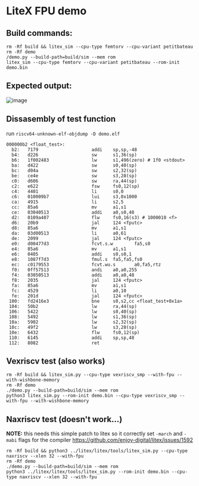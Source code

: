# LiteX FPU demo
## Build commands:
```
rm -Rf build && litex_sim --cpu-type femtorv --cpu-variant petitbateau
rm -Rf demo
/demo.py --build-path=build/sim --mem rom
litex_sim --cpu-type femtorv --cpu-variant petitbateau --rom-init demo.bin 
```
## Expected output:

![image](https://user-images.githubusercontent.com/8551129/217586467-fb250d02-fd39-4a59-b1d2-d1231bce6807.png)


## Dissasembly of test function
run `riscv64-unknown-elf-objdump -D demo.elf`
```
000000b2 <float_test>:
  b2:   7179                    addi    sp,sp,-48
  b4:   d226                    sw      s1,36(sp)
  b6:   1f002483                lw      s1,496(zero) # 1f0 <stdout>
  ba:   d422                    sw      s0,40(sp)
  bc:   d04a                    sw      s2,32(sp)
  be:   ce4e                    sw      s3,28(sp)
  c0:   d606                    sw      ra,44(sp)
  c2:   e622                    fsw     fs0,12(sp)
  c4:   4401                    li      s0,0
  c6:   010009b7                lui     s3,0x1000
  ca:   4915                    li      s2,5
  cc:   85a6                    mv      a1,s1
  ce:   03040513                addi    a0,s0,48
  d2:   0109a407                flw     fs0,16(s3) # 1000010 <f>
  d6:   20b9                    jal     124 <fputc>
  d8:   85a6                    mv      a1,s1
  da:   03d00513                li      a0,61
  de:   2099                    jal     124 <fputc>
  e0:   d00477d3                fcvt.s.w        fa5,s0
  e4:   85a6                    mv      a1,s1
  e6:   0405                    addi    s0,s0,1
  e8:   1087f7d3                fmul.s  fa5,fa5,fs0
  ec:   c0179553                fcvt.wu.s       a0,fa5,rtz
  f0:   0ff57513                andi    a0,a0,255
  f4:   03050513                addi    a0,a0,48
  f8:   2035                    jal     124 <fputc>
  fa:   85a6                    mv      a1,s1
  fc:   4529                    li      a0,10
  fe:   201d                    jal     124 <fputc>
 100:   fd2416e3                bne     s0,s2,cc <float_test+0x1a>
 104:   50b2                    lw      ra,44(sp)
 106:   5422                    lw      s0,40(sp)
 108:   5492                    lw      s1,36(sp)
 10a:   5902                    lw      s2,32(sp)
 10c:   49f2                    lw      s3,28(sp)
 10e:   6432                    flw     fs0,12(sp)
 110:   6145                    addi    sp,sp,48
 112:   8082                    ret
```

## Vexriscv test (also works)
```
rm -Rf build && litex_sim.py --cpu-type vexriscv_smp --with-fpu --with-wishbone-memory
rm -Rf demo
./demo.py --build-path=build/sim --mem rom
python3 litex_sim.py --rom-init demo.bin --cpu-type vexriscv_smp --with-fpu --with-wishbone-memory
```

## Naxriscv test (doesn't work...)

**NOTE:** this needs this simple patch to litex so it correctly set `-march` and `-mabi` flags for the compiler
https://github.com/enjoy-digital/litex/issues/1592

```
rm -Rf build && python3 ../litex/litex/tools/litex_sim.py --cpu-type naxriscv --xlen 32 --with-fpu
rm -Rf demo
./demo.py --build-path=build/sim --mem rom
python3 ../litex/litex/tools/litex_sim.py --rom-init demo.bin --cpu-type naxriscv --xlen 32 --with-fpu
```

